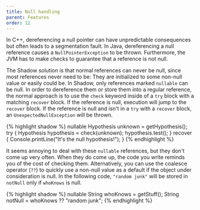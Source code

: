```yaml
---
title: Null handling
parent: Features
order: 12
---
```


In C++, dereferencing a null pointer can have unpredictable consequences but often leads to a segmentation fault. In Java, dereferencing a null reference causes a `NullPointerException` to be thrown.  Furthermore, the JVM has to make checks to guarantee that a reference is not null.

The Shadow solution is that normal references can never be null, since most references never need to be: They are initialized to some non-null value or easily could be.  In Shadow, only references marked `nullable` can be null.  In order to dereference them or store them into a regular reference, the normal approach is to use the `check` keyword inside of a `try` block with a matching `recover` block.  If the reference is null, execution will jump to the `recover` block.  If the reference is null and isn't in a `try` with a `recover` block, an `UnexpectedNullException` will be thrown.

{% highlight shadow %}
nullable Hypothesis unknown = getHypothesis();
try 
{
	Hypothesis hypothesis = check(unknown);
	hypothesis.test();
}
recover
{
	Console.printLine("It's the null hypothesis!");
}
{% endhighlight %}

It seems annoying to deal with these `nullable` references, but they don't come up very often.  When they do come up, the code you write reminds you of the cost of checking them.  Alternatively,  you can use the coalesce operator (`??`) to quickly use a non-null value as a default if the object under consideration is null.  In the following code, `"random junk"` will be stored in `notNull` only if `whoKnows` is null.

{% highlight shadow %}
nullable String whoKnows = getStuff();
String notNull = whoKnows ?? "random junk";
{% endhighlight %}